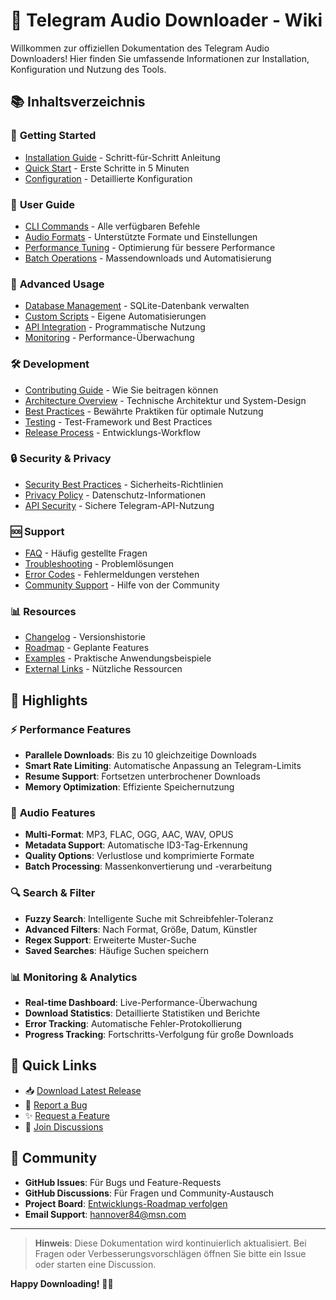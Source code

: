 # 🎵 Telegram Audio Downloader - Wiki

Willkommen zur offiziellen Dokumentation des Telegram Audio Downloaders! Hier finden Sie umfassende Informationen zur Installation, Konfiguration und Nutzung des Tools.

## 📚 **Inhaltsverzeichnis**

### 🚀 **Getting Started**
- [Installation Guide](Installation-Guide) - Schritt-für-Schritt Anleitung
- [Quick Start](Quick-Start) - Erste Schritte in 5 Minuten
- [Configuration](Configuration) - Detaillierte Konfiguration

### 📖 **User Guide**
- [CLI Commands](CLI-Commands) - Alle verfügbaren Befehle
- [Audio Formats](Audio-Formats) - Unterstützte Formate und Einstellungen
- [Performance Tuning](Performance-Tuning) - Optimierung für bessere Performance
- [Batch Operations](Batch-Operations) - Massendownloads und Automatisierung

### 🔧 **Advanced Usage**
- [Database Management](Database-Management) - SQLite-Datenbank verwalten
- [Custom Scripts](Custom-Scripts) - Eigene Automatisierungen
- [API Integration](API-Integration) - Programmatische Nutzung
- [Monitoring](Monitoring) - Performance-Überwachung

### 🛠 **Development**
- [Contributing Guide](Contributing-Guide) - Wie Sie beitragen können
- [Architecture Overview](Architecture-Overview) - Technische Architektur und System-Design
- [Best Practices](Best-Practices) - Bewährte Praktiken für optimale Nutzung
- [Testing](Testing) - Test-Framework und Best Practices
- [Release Process](Release-Process) - Entwicklungs-Workflow

### 🔒 **Security & Privacy**
- [Security Best Practices](Security-Best-Practices) - Sicherheits-Richtlinien
- [Privacy Policy](Privacy-Policy) - Datenschutz-Informationen
- [API Security](API-Security) - Sichere Telegram-API-Nutzung

### 🆘 **Support**
- [FAQ](FAQ) - Häufig gestellte Fragen
- [Troubleshooting](Troubleshooting) - Problemlösungen
- [Error Codes](Error-Codes) - Fehlermeldungen verstehen
- [Community Support](Community-Support) - Hilfe von der Community

### 📊 **Resources**
- [Changelog](Changelog) - Versionshistorie
- [Roadmap](Roadmap) - Geplante Features
- [Examples](Examples) - Praktische Anwendungsbeispiele
- [External Links](External-Links) - Nützliche Ressourcen

## 🎯 **Highlights**

### ⚡ **Performance Features**
- **Parallele Downloads**: Bis zu 10 gleichzeitige Downloads
- **Smart Rate Limiting**: Automatische Anpassung an Telegram-Limits
- **Resume Support**: Fortsetzen unterbrochener Downloads
- **Memory Optimization**: Effiziente Speichernutzung

### 🎵 **Audio Features**
- **Multi-Format**: MP3, FLAC, OGG, AAC, WAV, OPUS
- **Metadata Support**: Automatische ID3-Tag-Erkennung
- **Quality Options**: Verlustlose und komprimierte Formate
- **Batch Processing**: Massenkonvertierung und -verarbeitung

### 🔍 **Search & Filter**
- **Fuzzy Search**: Intelligente Suche mit Schreibfehler-Toleranz
- **Advanced Filters**: Nach Format, Größe, Datum, Künstler
- **Regex Support**: Erweiterte Muster-Suche
- **Saved Searches**: Häufige Suchen speichern

### 📊 **Monitoring & Analytics**
- **Real-time Dashboard**: Live-Performance-Überwachung
- **Download Statistics**: Detaillierte Statistiken und Berichte
- **Error Tracking**: Automatische Fehler-Protokollierung
- **Progress Tracking**: Fortschritts-Verfolgung für große Downloads

## 🚀 **Quick Links**

- 📥 [Download Latest Release](https://github.com/Elpablo777/Telegram-Audio-Downloader/releases/latest)
- 🐛 [Report a Bug](https://github.com/Elpablo777/Telegram-Audio-Downloader/issues/new?template=bug_report.yml)
- ✨ [Request a Feature](https://github.com/Elpablo777/Telegram-Audio-Downloader/issues/new?template=feature_request.yml)
- 💬 [Join Discussions](https://github.com/Elpablo777/Telegram-Audio-Downloader/discussions)

## 🤝 **Community**

- **GitHub Issues**: Für Bugs und Feature-Requests
- **GitHub Discussions**: Für Fragen und Community-Austausch
- **Project Board**: [Entwicklungs-Roadmap verfolgen](https://github.com/users/Elpablo777/projects/2)
- **Email Support**: hannover84@msn.com

---

> **Hinweis**: Diese Dokumentation wird kontinuierlich aktualisiert. Bei Fragen oder Verbesserungsvorschlägen öffnen Sie bitte ein Issue oder starten eine Discussion.

**Happy Downloading!** 🎵✨